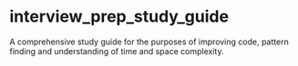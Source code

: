 # interview_prep_study_guide
A comprehensive study guide for the purposes of improving code, pattern finding and understanding of time and space complexity. 

